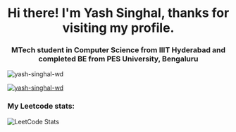 <h1 align="center">Hi there! I'm Yash Singhal, thanks for visiting my profile.</h1>
<h3 align="center">MTech student in Computer Science from IIIT Hyderabad and completed BE from PES University, Bengaluru</h3>

<p align="left"> <img src="https://komarev.com/ghpvc/?username=yash-singhal-wd&label=Profile%20views&color=0e75b6&style=flat" alt="yash-singhal-wd" /> </p>

<p align="left"> <a href="https://github.com/ryo-ma/github-profile-trophy"><img src="https://github-profile-trophy.vercel.app/?username=yash-singhal-wd" alt="yash-singhal-wd" /></a> </p>


<h3 align="left">My Leetcode stats:</h3>

![LeetCode Stats](https://leetcard.jacoblin.cool/yash_iiit_h?theme=dark&font=Convergence&ext=heatmap)
